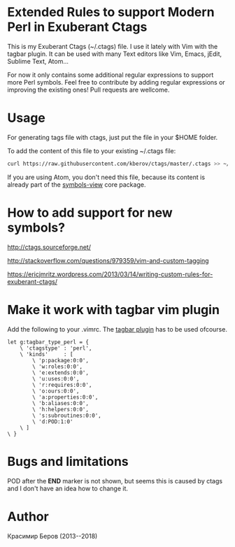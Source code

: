 Extended Rules to support Modern Perl in Exuberant Ctags
=====
This is my Exuberant Ctags (~/.ctags) file.
I use it lately with Vim with the tagbar plugin. 
It can be used with many Text editors
like Vim, Emacs, jEdit, Sublime Text, Atom...

For now it only contains some additional regular expressions 
to support more Perl symbols. Feel free to contribute by adding
regular expressions or improving the existing ones! Pull requests are wellcome.

Usage
===
For generating tags file with ctags, just put the file in your $HOME folder.

To add the content of this file to your existing ~/.ctags file:
```bash
curl https://raw.githubusercontent.com/kberov/ctags/master/.ctags >> ~/.ctags
```
If you are using Atom, you don't need this file, because its content is already part
of the [symbols-view](https://atom.io/packages/symbols-view) core package.

How to add support for new symbols?
===

http://ctags.sourceforge.net/

http://stackoverflow.com/questions/979359/vim-and-custom-tagging

https://ericjmritz.wordpress.com/2013/03/14/writing-custom-rules-for-exuberant-ctags/

Make it work with tagbar vim plugin
====

Add the following to your .vimrc.
The [tagbar plugin](https://github.com/majutsushi/tagbar) has to be used ofcourse.

```vim
let g:tagbar_type_perl = {
    \ 'ctagstype' : 'perl',
    \ 'kinds'     : [
        \ 'p:package:0:0',
        \ 'w:roles:0:0',
        \ 'e:extends:0:0',
        \ 'u:uses:0:0',
        \ 'r:requires:0:0',
        \ 'o:ours:0:0',
        \ 'a:properties:0:0',
        \ 'b:aliases:0:0',
        \ 'h:helpers:0:0',
        \ 's:subroutines:0:0',
        \ 'd:POD:1:0'
    \ ]
\ }

```

Bugs and limitations
===

POD after the __END__ marker is not shown, but seems this is caused by ctags and I don't have an idea how to change it.

Author
===

Красимир Беров (2013--2018)
